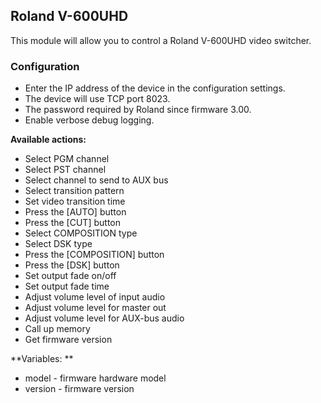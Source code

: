 ## Roland V-600UHD

This module will allow you to control a Roland V-600UHD video switcher.

### Configuration
* Enter the IP address of the device in the configuration settings.
* The device will use TCP port 8023.
* The password required by Roland since firmware 3.00.
* Enable verbose debug logging.

**Available actions:**
* Select PGM channel
* Select PST channel
* Select channel to send to AUX bus
* Select transition pattern
* Set video transition time
* Press the [AUTO] button
* Press the [CUT] button
* Select COMPOSITION type
* Select DSK type
* Press the [COMPOSITION] button
* Press the [DSK] button
* Set output fade on/off
* Set output fade time
* Adjust volume level of input audio
* Adjust volume level for master out
* Adjust volume level for AUX-bus audio
* Call up memory
* Get firmware version

**Variables: **
* model - firmware hardware model
* version - firmware version